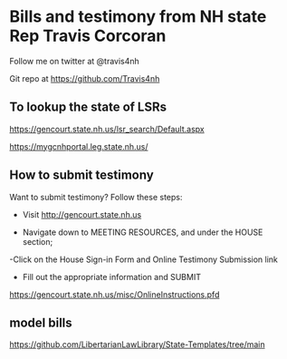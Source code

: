 # Bills and testimony from NH state Rep Travis Corcoran

Follow me on twitter at @travis4nh

Git repo at https://github.com/Travis4nh


## To lookup the state of LSRs

https://gencourt.state.nh.us/lsr_search/Default.aspx

https://mygcnhportal.leg.state.nh.us/


## How to submit testimony

Want to submit testimony? Follow these steps: 

- Visit http://gencourt.state.nh.us 

- Navigate down to MEETING RESOURCES, and  under the HOUSE section;

-Click on the House Sign-in Form and Online   Testimony Submission link

- Fill out the appropriate information and SUBMIT

https://gencourt.state.nh.us/misc/OnlineInstructions.pfd

## model bills

https://github.com/LibertarianLawLibrary/State-Templates/tree/main
